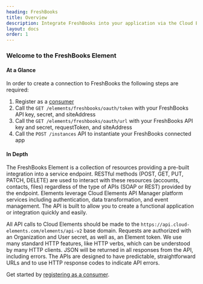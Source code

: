 ```yaml
---
heading: FreshBooks
title: Overview
description: Integrate FreshBooks into your application via the Cloud Elements APIs.
layout: docs
order: 1
---
```


### Welcome to the FreshBooks Element


#### At a Glance

In order to create a connection to FreshBooks the following steps are required:

1. Register as a [consumer](freshbooks-endpoint-setup.html)
2. Call the `GET /elements/freshbooks/oauth/token` with your FreshBooks API key, secret, and siteAddress
3. Call the `GET /elements/freshbooks/oauth/url` with your FreshBooks API key and secret, requestToken, and siteAddress
4. Call the `POST /instances` API to instantiate your FreshBooks connected app

#### In Depth

The FreshBooks Element is a collection of resources providing a pre-built integration into a service endpoint. RESTful methods (POST, GET, PUT, PATCH, DELETE) are used to interact with these resources (accounts, contacts, files) regardless of the type of APIs (SOAP or REST) provided by the endpoint. Elements leverage Cloud Elements API Manager platform services including authentication, data transformation, and event management.  The API is built to allow you to create a functional application or integration quickly and easily.

All API calls to Cloud Elements should be made to the `https://api.cloud-elements.com/elements/api-v2` base domain. Requests are authorized with an Organization and User secret, as well as, an Element token.  We use many standard HTTP features, like HTTP verbs, which can be understood by many HTTP clients. JSON will be returned in all responses from the API, including errors. The APIs are designed to have predictable, straightforward URLs and to use HTTP response codes to indicate API errors.

Get started by [registering as a consumer](freshbooks-endpoint-setup.html).
